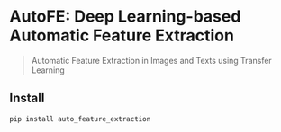 # AutoFE: Deep Learning-based Automatic Feature Extraction 
> Automatic Feature Extraction in Images and Texts using Transfer Learning


## Install

`pip install auto_feature_extraction`
